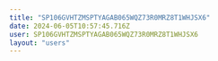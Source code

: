 ```yaml
---
title: "SP106GVHTZMSPTYAGAB065WQZ73R0MRZ8T1WHJSX6"
date: 2024-06-05T10:57:45.716Z
user: SP106GVHTZMSPTYAGAB065WQZ73R0MRZ8T1WHJSX6
layout: "users"
---
```

    